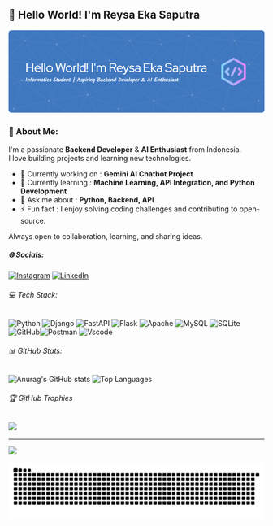 ## 👋 Hello World! I'm Reysa Eka Saputra

![Reysa Eka Saputra](img/github-header-image%20(1).png)

<!-- 
### 🚀 About Me
I'm a passionate **Backend Developer** & **AI Enthusiast** from Indonesia.  
I love building projects and learning new technologies.

- 🔭 Currently working on : **Gemini AI Chatbot Project**
- 🌱 Currently learning : **Machine Learning, API Integration, and Python Development**
- 💬 Ask me about : **Python, Backend, API**
- ⚡ Fun fact : I enjoy solving coding challenges and contributing to open-source. -->


<!-- ##### Skills

<img src="https://img.shields.io/badge/Python-FFD43B?style=for-the-badge&logo=python&logoColor=blue" />
<img src=https://img.shields.io/badge/Django-092E20?style=for-the-badge&logo=django&logoColor=green/>
<img src=https://img.shields.io/badge/fastapi-109989?style=for-the-badge&logo=FASTAPI&logoColor=white/>
<img src=https://img.shields.io/badge/Flask-000000?style=for-the-badge&logo=flask&logoColor=white/>
<img src=https://img.shields.io/badge/Postman-FF6C37?style=for-the-badge&logo=Postman&logoColor=white/>
<img src=https://img.shields.io/badge/Xampp-F37623?style=for-the-badge&logo=xampp&logoColor=white/>
<img src=https://img.shields.io/badge/Sqlite-003B57?style=for-the-badge&logo=sqlite&logoColor=white/>
<img src=https://img.shields.io/badge/MySQL-005C84?style=for-the-badge&logo=mysql&logoColor=white/>


##### Connect With Me

![https://instagram.com/100206.saa](https://img.shields.io/badge/Instagram-E4405F) ![www.linkedin.com/in/reysa-eka-saputra-1b590b297](https://img.shields.io/badge/LinkedIn-0077B5)


##### My Github Stats

![Reysa's GitHub stats](https://github-readme-stats.vercel.app/api?username=ressaeka&show_icons=true&theme=gruvbox) -->


### 💫 About Me:

I'm a passionate **Backend Developer** & **AI Enthusiast** from Indonesia.  
I love building projects and learning new technologies.

- 🔭 Currently working on : **Gemini AI Chatbot Project**
- 🌱 Currently learning : **Machine Learning, API Integration, and Python Development**
- 💬 Ask me about : **Python, Backend, API**
- ⚡ Fun fact : I enjoy solving coding challenges and contributing to open-source.

Always open to collaboration, learning, and sharing ideas.


##### 🌐 Socials:
[![Instagram](https://img.shields.io/badge/Instagram-%23E4405F.svg?logo=Instagram&logoColor=white)](https://instagram.com/100206.saa) [![LinkedIn](https://img.shields.io/badge/LinkedIn-%230077B5.svg?logo=linkedin&logoColor=white)](https://www.linkedin.com/in/reysa-eka-saputra-1b590b297)


###### 💻 Tech Stack:
![Python](https://img.shields.io/badge/python-3670A0?style=for-the-badge&logo=python&logoColor=ffdd54) ![Django](https://img.shields.io/badge/django-%23092E20.svg?style=for-the-badge&logo=django&logoColor=white) ![FastAPI](https://img.shields.io/badge/FastAPI-005571?style=for-the-badge&logo=fastapi) ![Flask](https://img.shields.io/badge/flask-%23000.svg?style=for-the-badge&logo=flask&logoColor=white) 
![Apache](https://img.shields.io/badge/apache-%23D42029.svg?style=for-the-badge&logo=apache&logoColor=white) ![MySQL](https://img.shields.io/badge/mysql-4479A1.svg?style=for-the-badge&logo=mysql&logoColor=white) ![SQLite](https://img.shields.io/badge/sqlite-%2307405e.svg?style=for-the-badge&logo=sqlite&logoColor=white)
![GitHub](https://img.shields.io/badge/github-%23121011.svg?style=for-the-badge&logo=github&logoColor=white)![Postman](https://img.shields.io/badge/Postman-FF6C37?style=for-the-badge&logo=postman&logoColor=white) ![Vscode](https://img.shields.io/badge/VSCode-0078D4?style=for-the-badge&logo=visual%20studio%20code&logoColor=white)


###### 📊 GitHub Stats:

![Anurag's GitHub stats](https://github-readme-stats.vercel.app/api?username=ressaeka&layout=compact&theme=gruvbox)
![Top Languages](https://github-readme-stats.vercel.app/api/top-langs/?username=ressaeka&layout=compact&theme=gruvbox)


###### 🏆 GitHub Trophies
![](https://github-profile-trophy.vercel.app/?username=ressaeka&theme=radical&no-frame=false&no-bg=true&margin-w=4)

---
[![](https://visitcount.itsvg.in/api?id=ressaeka&icon=0&color=0)](https://visitcount.itsvg.in)

<!-- Proudly created with GPRM ( https://gprm.itsvg.in ) -->

<img src="https://raw.githubusercontent.com/ressaeka/ressaeka/output/snake.svg" alt="Snake animation" />

